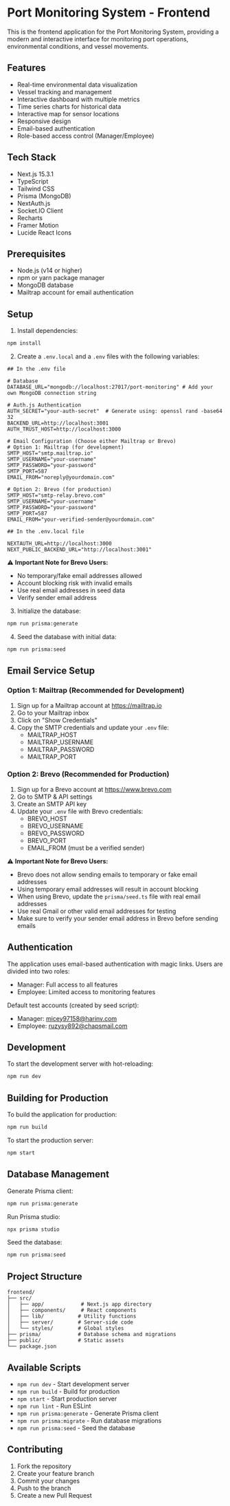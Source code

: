 # Port Monitoring System - Frontend

This is the frontend application for the Port Monitoring System, providing a modern and interactive interface for monitoring port operations, environmental conditions, and vessel movements.

## Features

- Real-time environmental data visualization
- Vessel tracking and management
- Interactive dashboard with multiple metrics
- Time series charts for historical data
- Interactive map for sensor locations
- Responsive design
- Email-based authentication
- Role-based access control (Manager/Employee)

## Tech Stack

- Next.js 15.3.1
- TypeScript
- Tailwind CSS
- Prisma (MongoDB)
- NextAuth.js
- Socket.IO Client
- Recharts
- Framer Motion
- Lucide React Icons

## Prerequisites

- Node.js (v14 or higher)
- npm or yarn package manager
- MongoDB database
- Mailtrap account for email authentication

## Setup

1. Install dependencies:

```bash
npm install
```

2. Create a `.env.local` and a `.env` files with the following variables:

```.env
## In the .env file

# Database
DATABASE_URL="mongodb://localhost:27017/port-monitoring" # Add your own MongoDB connection string

# Auth.js Authentication
AUTH_SECRET="your-auth-secret"  # Generate using: openssl rand -base64 32
BACKEND_URL=http://localhost:3001
AUTH_TRUST_HOST=http://localhost:3000

# Email Configuration (Choose either Mailtrap or Brevo)
# Option 1: Mailtrap (for development)
SMTP_HOST="smtp.mailtrap.io"
SMTP_USERNAME="your-username"
SMTP_PASSWORD="your-password"
SMTP_PORT=587
EMAIL_FROM="noreply@yourdomain.com"

# Option 2: Brevo (for production)
SMTP_HOST="smtp-relay.brevo.com"
SMTP_USERNAME="your-username"
SMTP_PASSWORD="your-password"
SMTP_PORT=587
EMAIL_FROM="your-verified-sender@yourdomain.com"
```

```.env.local
## In the .env.local file

NEXTAUTH_URL=http://localhost:3000
NEXT_PUBLIC_BACKEND_URL="http://localhost:3001"
```

⚠️ **Important Note for Brevo Users:**

- No temporary/fake email addresses allowed
- Account blocking risk with invalid emails
- Use real email addresses in seed data
- Verify sender email address

3. Initialize the database:

```bash
npm run prisma:generate
```

4. Seed the database with initial data:

```bash
npm run prisma:seed
```

## Email Service Setup

### Option 1: Mailtrap (Recommended for Development)

1. Sign up for a Mailtrap account at https://mailtrap.io
2. Go to your Mailtrap inbox
3. Click on "Show Credentials"
4. Copy the SMTP credentials and update your `.env` file:
   - MAILTRAP_HOST
   - MAILTRAP_USERNAME
   - MAILTRAP_PASSWORD
   - MAILTRAP_PORT

### Option 2: Brevo (Recommended for Production)

1. Sign up for a Brevo account at https://www.brevo.com
2. Go to SMTP & API settings
3. Create an SMTP API key
4. Update your `.env` file with Brevo credentials:
   - BREVO_HOST
   - BREVO_USERNAME
   - BREVO_PASSWORD
   - BREVO_PORT
   - EMAIL_FROM (must be a verified sender)

⚠️ **Important Note for Brevo Users:**

- Brevo does not allow sending emails to temporary or fake email addresses
- Using temporary email addresses will result in account blocking
- When using Brevo, update the `prisma/seed.ts` file with real email addresses
- Use real Gmail or other valid email addresses for testing
- Make sure to verify your sender email address in Brevo before sending emails

## Authentication

The application uses email-based authentication with magic links. Users are divided into two roles:

- Manager: Full access to all features
- Employee: Limited access to monitoring features

Default test accounts (created by seed script):

- Manager: micey97158@harinv.com
- Employee: ruzysy892@chapsmail.com

## Development

To start the development server with hot-reloading:

```bash
npm run dev
```

## Building for Production

To build the application for production:

```bash
npm run build
```

To start the production server:

```bash
npm start
```

## Database Management

Generate Prisma client:

```bash
npm run prisma:generate
```

Run Prisma studio:

```bash
npx prisma studio
```

Seed the database:

```bash
npm run prisma:seed
```

## Project Structure

```
frontend/
├── src/
│   ├── app/            # Next.js app directory
│   ├── components/     # React components
│   ├── lib/           # Utility functions
│   ├── server/        # Server-side code
│   └── styles/        # Global styles
├── prisma/            # Database schema and migrations
├── public/            # Static assets
└── package.json
```

## Available Scripts

- `npm run dev` - Start development server
- `npm run build` - Build for production
- `npm start` - Start production server
- `npm run lint` - Run ESLint
- `npm run prisma:generate` - Generate Prisma client
- `npm run prisma:migrate` - Run database migrations
- `npm run prisma:seed` - Seed the database

## Contributing

1. Fork the repository
2. Create your feature branch
3. Commit your changes
4. Push to the branch
5. Create a new Pull Request
